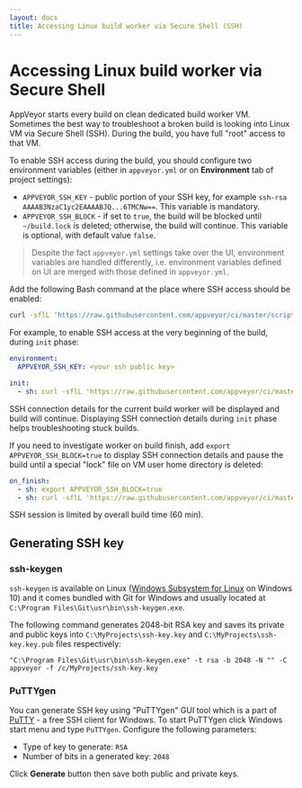 ```yaml
---
layout: docs
title: Accessing Linux build worker via Secure Shell (SSH)
---
```


# Accessing Linux build worker via Secure Shell

AppVeyor starts every build on clean dedicated build worker VM.
Sometimes the best way to troubleshoot a broken build is looking into Linux VM via Secure Shell (SSH).
During the build, you have full "root" access to that VM.

To enable SSH access during the build, you should configure two environment variables (either in `appveyor.yml` or on **Environment** tab of project settings):

* `APPVEYOR_SSH_KEY` - public portion of your SSH key, for example `ssh-rsa AAAAB3NzaC1yc2EAAAABJQ...6TMCNw==`. This variable is mandatory.
* `APPVEYOR_SSH_BLOCK` - if set to `true`, the build will be blocked until `~/build.lock` is deleted; otherwise, the build will continue. This variable is optional, with default value `false`.

> Despite the fact `appveyor.yml` settings take over the UI, environment variables are handled differently, i.e. environment variables defined on UI are merged with those defined in `appveyor.yml`.

Add the following Bash command at the place where SSH access should be enabled:

```bash
curl -sflL 'https://raw.githubusercontent.com/appveyor/ci/master/scripts/enable-ssh.sh' | bash -e -
```

For example, to enable SSH access at the very beginning of the build, during `init` phase:

```yaml
environment:
  APPVEYOR_SSH_KEY: <your ssh public key>

init:
  - sh: curl -sflL 'https://raw.githubusercontent.com/appveyor/ci/master/scripts/enable-ssh.sh' | bash -e -
```

SSH connection details for the current build worker will be displayed and build will continue.
Displaying SSH connection details during `init` phase helps troubleshooting stuck builds.

If you need to investigate worker on build finish, add `export APPVEYOR_SSH_BLOCK=true` to display SSH connection details and pause the build until a special "lock" file on VM user home directory is deleted:

```yaml
on_finish:
  - sh: export APPVEYOR_SSH_BLOCK=true
  - sh: curl -sflL 'https://raw.githubusercontent.com/appveyor/ci/master/scripts/enable-ssh.sh' | bash -e -
```

SSH session is limited by overall build time (60 min).

## Generating SSH key

### ssh-keygen

`ssh-keygen` is available on Linux ([Windows Subsystem for Linux](https://docs.microsoft.com/en-us/windows/wsl/install-win10) on Windows 10) and it comes bundled with Git for Windows and usually located at `C:\Program Files\Git\usr\bin\ssh-keygen.exe`.

The following command generates 2048-bit RSA key and saves its private and public keys into `C:\MyProjects\ssh-key.key` and `C:\MyProjects\ssh-key.key.pub` files respectively:

    "C:\Program Files\Git\usr\bin\ssh-keygen.exe" -t rsa -b 2048 -N "" -C appveyor -f /c/MyProjects/ssh-key.key

### PuTTYgen

You can generate SSH key using "PuTTYgen" GUI tool which is a part of [PuTTY](https://www.putty.org/) - a free SSH client for Windows. To start PuTTYgen click Windows start menu and type `PuTTYgen`. Configure the following parameters:

* Type of key to generate: `RSA`
* Number of bits in a generated key: `2048`

Click **Generate** button then save both public and private keys.
